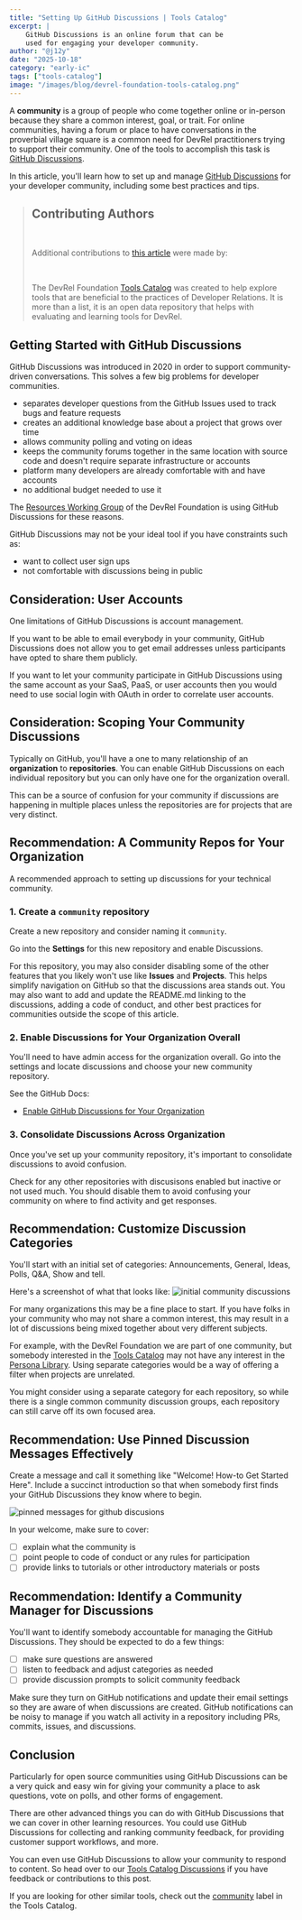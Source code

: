 ```yaml
---
title: "Setting Up GitHub Discussions | Tools Catalog"
excerpt: |
    GitHub Discussions is an online forum that can be
    used for engaging your developer community.
author: "@j12y"
date: "2025-10-18"
category: "early-ic"
tags: ["tools-catalog"]
image: "/images/blog/devrel-foundation-tools-catalog.png"
---
```


A **community** is a group of people who come together online or in-person because they share a common interest, goal, or trait. For online communities, having a forum or place to have conversations in the proverbial village square is a common need for DevRel practitioners trying to support their community. One of the tools to accomplish this task is [GitHub Discussions](/projects/tools-catalog/explore?tool=github.com.features-discussions).

In this article, you'll learn how to set up and manage [GitHub Discussions](/projects/tools-catalog/explore?tool=github.com.features-discussions) for your developer community, including some best practices and tips.


> **Contributing Authors**
> --- 
> 
> <br/>
> 
> Additional contributions to [this article](https://github.com/devrel-foundation/site/src/blog/2025/10/tools-catalog-github-discussions.md) were made by: 
> 
> <br/>
> 
> The DevRel Foundation [Tools Catalog](/projects/tools-catalog) was created to help explore tools that are beneficial to the practices of Developer Relations. It is more than a list, it is an open data repository that helps with evaluating and learning tools for DevRel.

## Getting Started with GitHub Discussions

GitHub Discussions was introduced in 2020 in order to support community-driven conversations. This solves a few big problems for developer communities.

- separates developer questions from the GitHub Issues used to track bugs and feature requests
- creates an additional knowledge base about a project that grows over time
- allows community polling and voting on ideas
- keeps the community forums together in the same location with source code and doesn't require separate infrastructure or accounts
- platform many developers are already comfortable with and have accounts
- no additional budget needed to use it

The [Resources Working Group](https://github.com/DevRel-Foundation/wg-resource-aggregation/discussions) of the DevRel Foundation is using GitHub Discussions for these reasons.

GitHub Discussions may not be your ideal tool if you have constraints such as:

- want to collect user sign ups
- not comfortable with discussions being in public

## Consideration: User Accounts

One limitations of GitHub Discussions is account management.

If you want to be able to email everybody in your community, GitHub Discussions does not allow you to get email addresses unless participants have opted to share them publicly.

If you want to let your community participate in GitHub Discussions using the same account as your SaaS, PaaS, or user accounts then you would need to use social login with OAuth in order to correlate user accounts.

## Consideration: Scoping Your Community Discussions

Typically on GitHub, you'll have a one to many relationship of an **organization** to **repositories**. You can enable GitHub Discussions on each individual repository but you can only have one for the organization overall. 

This can be a source of confusion for your community if discussions are happening in multiple places unless the repositories are for projects that are very distinct. 

## Recommendation: A Community Repos for Your Organization

A recommended approach to setting up discussions for your technical community.

### 1. Create a `community` repository

Create a new repository and consider naming it `community`.

Go into the **Settings** for this new repository and enable Discussions. 

For this repository, you may also consider disabling some of the other features that you likely won't use like **Issues** and **Projects**. This helps simplify navigation on GitHub so that the discussions area stands out. You may also want to add and update the README.md linking to the discussions, adding a code of conduct, and other best practices for communities outside the scope of this article.

### 2. Enable Discussions for Your Organization Overall

You'll need to have admin access for the organization overall. Go into the settings and locate discussions and choose your new community repository.

See the GitHub Docs:
* <a href="https://docs.github.com/en/organizations/managing-organization-settings/enabling-or-disabling-github-discussions-for-an-organization#enabling-or-disabling-github-discussions-for-your-organization" target="_blank">Enable GitHub Discussions for Your Organization</a>

### 3. Consolidate Discussions Across Organization

Once you've set up your community repository, it's important to consolidate discussions to avoid confusion.

Check for any other repositories with discusisons enabled but inactive or not used much. You should disable them to avoid confusing your community on where to find activity and get responses.

## Recommendation: Customize Discussion Categories

You'll start with an initial set of categories: Announcements, General, Ideas, Polls, Q&A, Show and tell.

Here's a screenshot of what that looks like:
![initial community discussions](/images/blog/2025/tools-catalog-discussions-initial-state.png)

For many organizations this may be a fine place to start. If you have folks in your community who may not share a common interest, this may result in a lot of discussions being mixed together about very different subjects. 

For example, with the DevRel Foundation we are part of one community, but somebody interested in the [Tools Catalog](https://github.com/DevRel-Foundation/wg-resource-aggregation/discussions/categories/tools-catalog) may not have any interest in the [Persona Library](https://github.com/DevRel-Foundation/wg-resource-aggregation/discussions/categories/persona-library). Using separate categories would be a way of offering a filter when projects are unrelated.

You might consider using a separate category for each repository, so while there is a single common community discussion groups, each repository can still carve off its own focused area.

## Recommendation: Use Pinned Discussion Messages Effectively

Create a message and call it something like "Welcome! How-to Get Started Here". Include a succinct introduction so that when somebody first finds your GitHub Discussions they know where to begin.

![pinned messages for github discusions](/images/blog/2025/tools-catalog-discussions-pinned-messages.png)

In your welcome, make sure to cover:

- [ ] explain what the community is
- [ ] point people to code of conduct or any rules for participation
- [ ] provide links to tutorials or other introductory materials or posts

## Recommendation: Identify a Community Manager for Discussions

You'll want to identify somebody accountable for managing the GitHub Discussions. They should be expected to do a few things:

- [ ] make sure questions are answered
- [ ] listen to feedback and adjust categories as needed
- [ ] provide discussion prompts to solicit community feedback

Make sure they turn on GitHub notifications and update their email settings so they are aware of when discussions are created. GitHub notifications can be noisy to manage if you watch all activity in a repository including PRs, commits, issues, and discussions.

## Conclusion

Particularly for open source communities using GitHub Discussions can be a very quick and easy win for giving your community a place to ask questions, vote on polls, and other forms of engagement.

There are other advanced things you can do with GitHub Discussions that we can cover in other learning resources. You could use GitHub Discussions for collecting and ranking community feedback, for providing customer support workflows, and more.

You can even use GitHub Discussions to allow your community to respond to content. So head over to our [Tools Catalog Discussions](https://github.com/DevRel-Foundation/wg-resource-aggregation/discussions/categories/tools-catalog) if you have feedback or contributions to this post.

If you are looking for other similar tools, check out the [community](/projects/tools-catalog/explore?label=community) label in the Tools Catalog.
